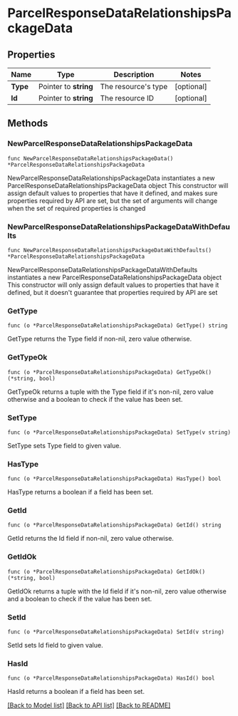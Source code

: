 # ParcelResponseDataRelationshipsPackageData

## Properties

Name | Type | Description | Notes
------------ | ------------- | ------------- | -------------
**Type** | Pointer to **string** | The resource&#39;s type | [optional] 
**Id** | Pointer to **string** | The resource ID | [optional] 

## Methods

### NewParcelResponseDataRelationshipsPackageData

`func NewParcelResponseDataRelationshipsPackageData() *ParcelResponseDataRelationshipsPackageData`

NewParcelResponseDataRelationshipsPackageData instantiates a new ParcelResponseDataRelationshipsPackageData object
This constructor will assign default values to properties that have it defined,
and makes sure properties required by API are set, but the set of arguments
will change when the set of required properties is changed

### NewParcelResponseDataRelationshipsPackageDataWithDefaults

`func NewParcelResponseDataRelationshipsPackageDataWithDefaults() *ParcelResponseDataRelationshipsPackageData`

NewParcelResponseDataRelationshipsPackageDataWithDefaults instantiates a new ParcelResponseDataRelationshipsPackageData object
This constructor will only assign default values to properties that have it defined,
but it doesn't guarantee that properties required by API are set

### GetType

`func (o *ParcelResponseDataRelationshipsPackageData) GetType() string`

GetType returns the Type field if non-nil, zero value otherwise.

### GetTypeOk

`func (o *ParcelResponseDataRelationshipsPackageData) GetTypeOk() (*string, bool)`

GetTypeOk returns a tuple with the Type field if it's non-nil, zero value otherwise
and a boolean to check if the value has been set.

### SetType

`func (o *ParcelResponseDataRelationshipsPackageData) SetType(v string)`

SetType sets Type field to given value.

### HasType

`func (o *ParcelResponseDataRelationshipsPackageData) HasType() bool`

HasType returns a boolean if a field has been set.

### GetId

`func (o *ParcelResponseDataRelationshipsPackageData) GetId() string`

GetId returns the Id field if non-nil, zero value otherwise.

### GetIdOk

`func (o *ParcelResponseDataRelationshipsPackageData) GetIdOk() (*string, bool)`

GetIdOk returns a tuple with the Id field if it's non-nil, zero value otherwise
and a boolean to check if the value has been set.

### SetId

`func (o *ParcelResponseDataRelationshipsPackageData) SetId(v string)`

SetId sets Id field to given value.

### HasId

`func (o *ParcelResponseDataRelationshipsPackageData) HasId() bool`

HasId returns a boolean if a field has been set.


[[Back to Model list]](../README.md#documentation-for-models) [[Back to API list]](../README.md#documentation-for-api-endpoints) [[Back to README]](../README.md)


